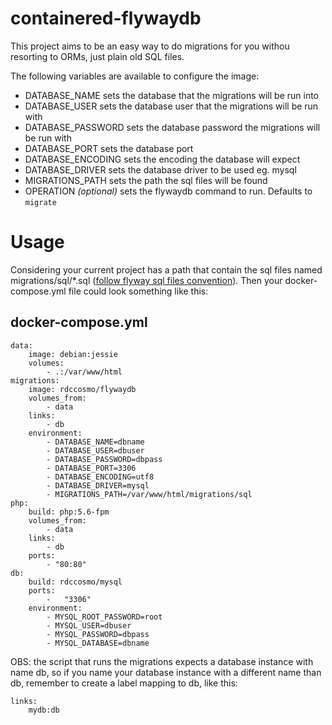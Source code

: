 # containered-flywaydb

This project aims to be an easy way to do migrations for you withou resorting to ORMs, just
plain old SQL files.

The following variables are available to configure the image:

* DATABASE_NAME sets the database that the migrations will be run into
* DATABASE_USER sets the database user that the migrations will be run with
* DATABASE_PASSWORD sets the database password the migrations will be run with
* DATABASE_PORT sets the database port
* DATABASE_ENCODING sets the encoding the database will expect
* DATABASE_DRIVER sets the database driver to be used eg. mysql
* MIGRATIONS_PATH sets the path the sql files will be found     
* OPERATION *(optional)* sets the flywaydb command to run. Defaults to `migrate`

# Usage

Considering your current project has a path that contain the sql files named migrations/sql/*.sql ([follow flyway
sql files convention](http://flywaydb.org/documentation/migration/sql.html)). Then
your docker-compose.yml file could look something like this:

## docker-compose.yml
```
data:
    image: debian:jessie
    volumes:
        - .:/var/www/html
migrations:
    image: rdccosmo/flywaydb
    volumes_from:
        - data
    links:
        - db
    environment:
        - DATABASE_NAME=dbname
        - DATABASE_USER=dbuser
        - DATABASE_PASSWORD=dbpass
        - DATABASE_PORT=3306
        - DATABASE_ENCODING=utf8
        - DATABASE_DRIVER=mysql
        - MIGRATIONS_PATH=/var/www/html/migrations/sql
php:
    build: php:5.6-fpm
    volumes_from:
        - data
    links:
        - db
    ports:
        - "80:80"
db:
    build: rdccosmo/mysql
    ports:
        -   "3306"
    environment:
        - MYSQL_ROOT_PASSWORD=root
        - MYSQL_USER=dbuser
        - MYSQL_PASSWORD=dbpass
        - MYSQL_DATABASE=dbname
```

OBS: the script that runs the migrations expects a database instance with name db, so if you name your database instance with a different name than db, remember to create a label mapping to db, like this:
```
links:
    mydb:db
```
